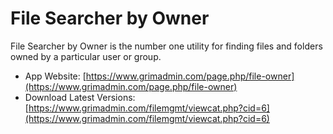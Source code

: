 # File Searcher by Owner
File Searcher by Owner is the number one utility for finding files and folders owned by a particular user or group.

- App Website: [https://www.grimadmin.com/page.php/file-owner](https://www.grimadmin.com/page.php/file-owner)
- Download Latest Versions: [https://www.grimadmin.com/filemgmt/viewcat.php?cid=6](https://www.grimadmin.com/filemgmt/viewcat.php?cid=6)
